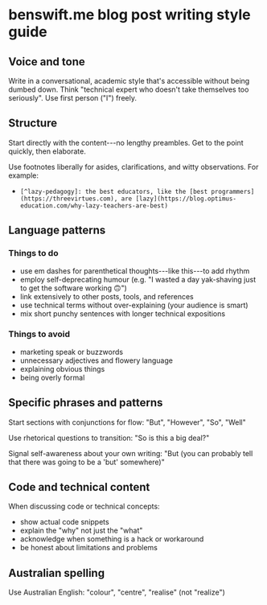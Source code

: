 # benswift.me blog post writing style guide

## Voice and tone

Write in a conversational, academic style that's accessible without being dumbed
down. Think "technical expert who doesn't take themselves too seriously". Use
first person ("I") freely.

## Structure

Start directly with the content---no lengthy preambles. Get to the point
quickly, then elaborate.

Use footnotes liberally for asides, clarifications, and witty observations. For
example:

- `[^lazy-pedagogy]: the best educators, like the [best programmers](https://threevirtues.com), are [lazy](https://blog.optimus-education.com/why-lazy-teachers-are-best)`

## Language patterns

### Things to do

- use em dashes for parenthetical thoughts---like this---to add rhythm
- employ self-deprecating humour (e.g. "I wasted a day yak-shaving just to get
  the software working 🙃")
- link extensively to other posts, tools, and references
- use technical terms without over-explaining (your audience is smart)
- mix short punchy sentences with longer technical expositions

### Things to avoid

- marketing speak or buzzwords
- unnecessary adjectives and flowery language
- explaining obvious things
- being overly formal

## Specific phrases and patterns

Start sections with conjunctions for flow: "But", "However", "So", "Well"

Use rhetorical questions to transition: "So is this a big deal?"

Signal self-awareness about your own writing: "But (you can probably tell that
there was going to be a 'but' somewhere)"

## Code and technical content

When discussing code or technical concepts:

- show actual code snippets
- explain the "why" not just the "what"
- acknowledge when something is a hack or workaround
- be honest about limitations and problems

## Australian spelling

Use Australian English: "colour", "centre", "realise" (not "realize")
